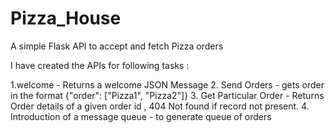 # Pizza_House

A simple Flask API to accept and fetch Pizza orders

I have created the APIs for following tasks :

1.welcome - Returns a welcome JSON Message
2. Send Orders - gets order in the format {"order": ["Pizza1", "Pizza2"]}
3. Get Particular Order - Returns Order details of a given order id , 404 Not found if record not present.
4. Introduction of a message queue - to generate queue of orders
